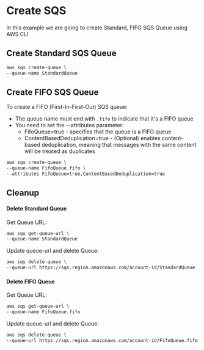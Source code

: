 # Create SQS
In this example we are going to create Standard, FIFO SQS Queue using AWS CLI

## Create Standard SQS Queue 
```sh
aws sqs create-queue \
--queue-name StandardQueue
```

## Create FIFO SQS Queue 
To create a FIFO (First-In-First-Out) SQS queue:
* The queue name must end with `.fifo` to indicate that it's a FIFO queue 
* You need to set the --attributes parameter:
  * FifoQueue=true - specifies that the queue is a FIFO queue
  * ContentBasedDeduplication=true - (Optional) enables content-based deduplication, meaning that messages with the same content will be treated as duplicates
```sh
aws sqs create-queue \
--queue-name FifoQueue.fifo \
--attributes FifoQueue=true,ContentBasedDeduplication=true
```

## Cleanup
#### Delete Standard Queue
Get Queue URL:
```sh
aws sqs get-queue-url \
--queue-name StandardQueue
```

Update queue-url and delete Queue:
```sh
aws sqs delete-queue \
--queue-url https://sqs.region.amazonaws.com/account-id/StandardQueue
```

#### Delete FIFO Queue
Get Queue URL:
```sh
aws sqs get-queue-url \
--queue-name FifoQueue.fifo
```

Update queue-url and delete Queue:
```sh
aws sqs delete-queue \
--queue-url https://sqs.region.amazonaws.com/account-id/FifoQueue.fifo
```